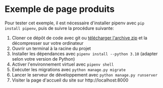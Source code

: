 # Exemple de page produits

Pour tester cet exemple, il est nécessaire d'installer pipenv avec `pip install pipenv`, puis de 
suivre la procédure suivante:

1. Cloner ce dépôt de code avec git ou [télécharger l'archive zip](https://github.com/pythonmentor/exemple-shop-ratchet/archive/refs/heads/main.zip) et la décompresser sur votre ordinateur
2. Ouvrir un terminal à la racine du projet
3. Installer les dépendances avec `pipenv install --python 3.10` (adapter selon votre version de Python)
4. Activer l'environnement virtuel avec `pipenv shell`
5. Exécuter les migrations avec `python manage.py migrate`
6. Lancer le serveur de développement avec `python manage.py runserver`
7. Visiter la page d'accueil du site sur http://localhost:8000